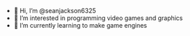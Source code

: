 - 👋 Hi, I’m @seanjackson6325
- 👀 I’m interested in programming video games and graphics
- 🌱 I’m currently learning to make game engines
